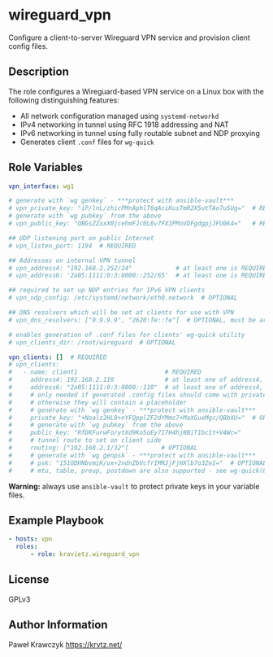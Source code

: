 wireguard_vpn
=========

Configure a client-to-server Wireguard VPN service and provision client config files.

Description
-----------
The role configures a Wireguard-based VPN service on a Linux box with the following distinguishing features:

* All network configuration managed using `systemd-networkd`
* IPv4 networking in tunnel using RFC 1918 addressing and NAT
* IPv6 networking in tunnel using fully routable subnet and NDP proxying
* Generates client `.conf` files for `wg-quick`

Role Variables
--------------

```yaml
vpn_interface: wg1

# generate with `wg genkey` - ***protect with ansible-vault***
# vpn_private_key: "iP/lnL/zhicPMnAphlT6qAciKusTmR2X5utTAo7u5Ug="  # REQUIRED
# generate with `wg pubkey` from the above
# vpn_public_key: "OBGsZZxxX0jcehmFJc0L6v7FX3PMnVDFgdgpjJFU0k4="   # REQUIRED

## UDP listening port on public Internet
# vpn_listen_port: 1194  # REQUIRED

## Addresses on internal VPN tunnel
# vpn_address4: "192.168.2.252/24"            # at least one is REQUIRED      
# vpn_address6: '2a05:1111:0:3:8000::252/65'  # at least one is REQUIRED

## required to set up NDP entries for IPv6 VPN clients
# vpn_ndp_config: /etc/systemd/network/eth0.network  # OPTIONAL

## DNS resolvers which will be set at clients for use with VPN
# vpn_dns_resolvers: ["9.9.9.9", "2620:fe::fe"]  # OPTIONAL, must be array

# enables generation of .conf files for clients' wg-quick utility
# vpn_clients_dir: /root/wireguard  # OPTIONAL

vpn_clients: []  # REQUIRED
# vpn_clients:
#   - name: client1                        # REQUIRED
#     address4: 192.168.2.110              # at least one of address4, address6 is REQUIRED
#     address6: "2a05:1111:0:3:8000::110"  # at least one of address4, address6 is REQUIRED
#     # only needed if generated .config files should come with private key already included
#     # otherwise they will contain a placeholder
#     # generate with `wg genkey` - ***protect with ansible-vault***
#     private_key: "+Noalz2HL9+nYFQpplZF2dYMmc7+MaXGuxMgc/QBbXU="  # OPTIONAL
#     # generate with `wg pubkey` from the above
#     public_key: "RfDKFurwFo/ytXd9Ko5oEy7I7H4hjNBiT1bc1t+V4Wc="              # REQUIRED
#     # tunnel route to set on client side
#     routing: ["192.168.2.1/32"]         # OPTIONAL
#     # generate with `wg genpsk` - ***protect with ansible-vault***
#     # psk: "151ODHNbvmiK/ox+2ndnZbVcfrIMRJjFjHXlb7o3ZeI="  # OPTIONAL
#     # mtu, table, preup, postdown are also supported - see wg-quick(8)
```
**Warning:** always use `ansible-vault` to protect private keys in your variable files.


Example Playbook
----------------

```yaml
- hosts: vpn
  roles:
      - role: kravietz.wireguard_vpn
```

License
-------

GPLv3

Author Information
------------------

Paweł Krawczyk https://krvtz.net/